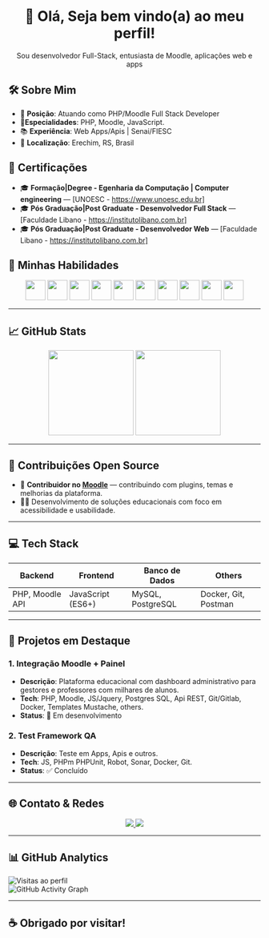 <h1 align="center">👋 Olá, Seja bem vindo(a) ao meu perfil!</h1>

<p align="center">Sou desenvolvedor Full-Stack, entusiasta de Moodle, aplicações web e apps</p>

## 🛠️ Sobre Mim

- 🎯 **Posição**: Atuando como PHP/Moodle Full Stack Developer  
- 💪**Especialidades**: PHP, Moodle, JavaScript.
- 📚 **Experiência**: Web Apps/Apis | Senai/FIESC
- 📌 **Localização**: Erechim, RS, Brasil  

## 💼 Certificações

- 🎓 **Formação|Degree - Egenharia da Computação | Computer engineering** — [UNOESC - https://www.unoesc.edu.br]  
- 🎓 **Pós Graduação|Post Graduate - Desenvolvedor Full Stack** — [Faculdade Libano - https://institutolibano.com.br]  
- 🎓 **Pós Graduação|Post Graduate - Desenvolvedor Web** — [Faculdade Libano - https://institutolibano.com.br]

## 🚀 Minhas Habilidades

<div align="center">
  <img src="https://cdn.jsdelivr.net/gh/devicons/devicon/icons/php/php-original.svg" height="40" width="40" />
  <img src="https://cdn.jsdelivr.net/gh/devicons/devicon/icons/moodle/moodle-original.svg" height="40" width="40" />
  <img src="https://cdn.jsdelivr.net/gh/devicons/devicon/icons/javascript/javascript-original.svg" height="40" width="40" />
  <img src="https://cdn.jsdelivr.net/gh/devicons/devicon/icons/html5/html5-original.svg" height="40" width="40" />
  <img src="https://cdn.jsdelivr.net/gh/devicons/devicon/icons/css3/css3-original.svg" height="40" width="40" />
  <img src="https://cdn.jsdelivr.net/gh/devicons/devicon/icons/postgresql/postgresql-original.svg" height="40" width="40" />
  <img src="https://cdn.jsdelivr.net/gh/devicons/devicon/icons/linux/linux-original.svg" height="40" width="40" />
  <img src="https://cdn.jsdelivr.net/gh/devicons/devicon/icons/docker/docker-original.svg" height="40" width="40" />
  <img src="https://cdn.jsdelivr.net/gh/devicons/devicon/icons/git/git-original.svg" height="40" width="40" />
  <img src="https://cdn.jsdelivr.net/gh/devicons/devicon/icons/bash/bash-original.svg" height="40" width="40" />
</div>

---

## 📈 GitHub Stats

<div align="center">
  <img height="170" src="https://github-readme-stats.vercel.app/api?username=JeanSotoriva&theme=tokyonight&show_icons=true&hide_border=true" />
  <img height="170" src="https://github-readme-stats.vercel.app/api/top-langs/?username=JeanSotoriva&layout=compact&theme=tokyonight&hide_border=true" />
</div>

---

## 🧩 Contribuições Open Source

- 🧡 **Contribuidor no [Moodle](https://moodle.org/)** — contribuindo com plugins, temas e melhorias da plataforma.
- 👨‍🏫 Desenvolvimento de soluções educacionais com foco em acessibilidade e usabilidade.

---

## 💻 Tech Stack

| Backend         | Frontend         | Banco de Dados     | Others          |
|----------------|------------------|--------------------|------------------|
| PHP, Moodle API| JavaScript (ES6+)| MySQL, PostgreSQL  | Docker, Git, Postman|

---

## 🚀 Projetos em Destaque

### 1. Integração Moodle + Painel
- **Descrição**: Plataforma educacional com dashboard administrativo para gestores e professores com milhares de alunos.
- **Tech**: PHP, Moodle, JS/Jquery, Postgres SQL, Api REST, Git/Gitlab, Docker, Templates Mustache, others.
- **Status**: 🚧 Em desenvolvimento

### 2. Test Framework QA
- **Descrição**: Teste em Apps, Apis e outros.
- **Tech**: JS, PHPm PHPUnit, Robot, Sonar, Docker, Git.
- **Status**: ✅ Concluído

---

## 🌐 Contato & Redes

<div align="center">
  <a href="https://www.linkedin.com/in/jean-sotoriva-7b4442142/" target="_blank">
    <img src="https://img.shields.io/badge/-LinkedIn-0A66C2?style=for-the-badge&logo=linkedin&logoColor=white" />
  </a>
  <a href="mailto:jean.sotoriva@email.com">
    <img src="https://img.shields.io/badge/-Gmail-D14836?style=for-the-badge&logo=gmail&logoColor=white" />
  </a>
</div>

---

## 📊 GitHub Analytics

![Visitas ao perfil](https://komarev.com/ghpvc/?username=JeanSotoriva&color=blueviolet)  
![GitHub Activity Graph](https://github-readme-activity-graph.vercel.app/graph?username=JeanSotoriva&theme=react-dark)

---

## ☕ Obrigado por visitar!
